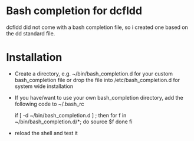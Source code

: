 <!--Last modified: 2017-04-20 21:49
  Author: Bernhard Brunner
  -->
# Bash completion for dcfldd

dcfldd did not come with a bash completion file, so i created one based on the dd
standard file.

# Installation

- Create a directory, e.g. ~/bin/bash_completion.d for your custom bash_completion file
or drop the file into /etc/bash_completion.d for system wide installation
- If you have/want to use your own bash_completion directory, add the following code to ~/.bash_rc

    if [ -d ~/bin/bash_completion.d ] ; then
    for f in ~/bin/bash_completion.d/*;
    do
        source $f
    done
    fi

- reload the shell and test it



